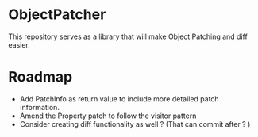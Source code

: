 # ObjectPatcher
This repository serves as a library that will make Object Patching and diff easier.


# Roadmap

- Add PatchInfo as return value to include more detailed patch information.
- Amend the Property patch to follow the visitor pattern 
- Consider creating diff functionality as well ? (That can commit after ? )